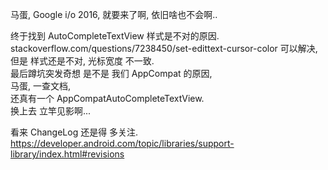 马蛋, Google i/o 2016, 就要来了啊, 依旧啥也不会啊..  

终于找到 AutoCompleteTextView 样式是不对的原因.  
stackoverflow.com/questions/7238450/set-edittext-cursor-color 可以解决,  
但是 样式还是不对, 光标宽度 不一致.  
最后蹲坑突发奇想 是不是 我们 AppCompat 的原因,  
马蛋, 一查文档,  
还真有一个 AppCompatAutoCompleteTextView.  
换上去 立竿见影啊...  

看来 ChangeLog 还是得 多关注.
https://developer.android.com/topic/libraries/support-library/index.html#revisions
